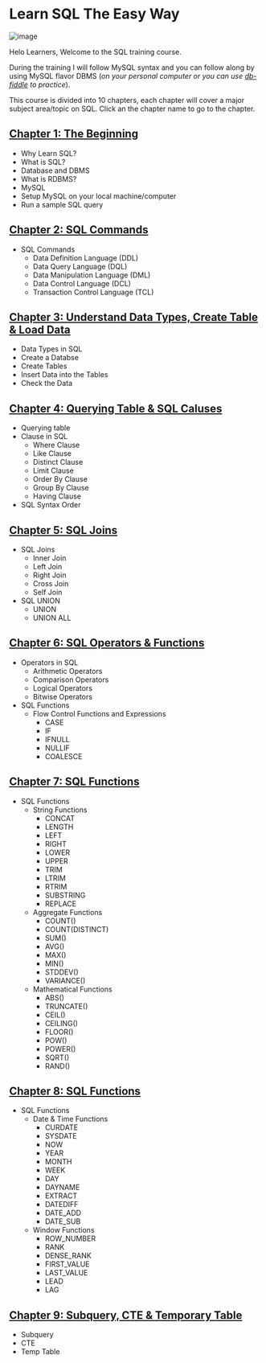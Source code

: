 # Learn SQL The Easy Way

![image](https://user-images.githubusercontent.com/67796162/155576166-f986f606-b7aa-4134-bba0-4bb26cbfab23.png)

Helo Learners, Welcome to the SQL training course.

During the training I will follow MySQL syntax and you can follow along by using MySQL flavor DBMS (*on your personal computer or you can use [db-fiddle](https://www.db-fiddle.com/) to practice*).

This course is divided into 10 chapters, each chapter will cover a major subject area/topic on SQL. Click an the chapter name to go to the chapter.

## [Chapter 1: The Beginning](https://github.com/cbpspratap/SQLTraining/tree/main/Chapter%201)
- Why Learn SQL?
- What is SQL?
- Database and DBMS
- What is RDBMS?
- MySQL
- Setup MySQL on your local machine/computer
- Run a sample SQL query

## [Chapter 2: SQL Commands](https://github.com/cbpspratap/SQLTraining/blob/main/Chapter%202)
- SQL Commands
  - Data Definition Language (DDL)
  - Data Query Language (DQL)
  - Data Manipulation Language (DML)
  - Data Control Language (DCL)
  - Transaction Control Language (TCL)

## [Chapter 3: Understand Data Types, Create Table & Load Data](https://github.com/cbpspratap/SQLTraining/tree/main/Chapter%203)
- Data Types in SQL
- Create a Databse
- Create Tables
- Insert Data into the Tables
- Check the Data

## [Chapter 4: Querying Table & SQL Caluses](https://github.com/cbpspratap/SQLTraining/tree/main/Chapter%204)
- Querying table 
- Clause in SQL 
  - Where Clause
  - Like Clause
  - Distinct Clause
  - Limit Clause
  - Order By Clause
  - Group By Clause
  - Having Clause
- SQL Syntax Order

## [Chapter 5: SQL Joins](https://github.com/cbpspratap/SQLTraining/tree/main/Chapter%205)
- SQL Joins
  - Inner Join
  - Left Join
  - Right Join
  - Cross Join
  - Self Join
- SQL UNION
  - UNION
  - UNION ALL

## [Chapter 6: SQL Operators & Functions](https://github.com/cbpspratap/SQLTraining/tree/main/Chapter%206)
- Operators in SQL
  - Arithmetic Operators
  - Comparison Operators
  - Logical Operators
  - Bitwise Operators
- SQL Functions
  - Flow Control Functions and Expressions
    - CASE
    - IF
    - IFNULL
    - NULLIF
    - COALESCE

## [Chapter 7: SQL Functions](https://github.com/cbpspratap/SQLTraining/tree/main/Chapter%207)
- SQL Functions
  - String Functions
    - CONCAT	
    - LENGTH	
    - LEFT		
    - RIGHT		
    - LOWER		
    - UPPER		
    - TRIM		
    - LTRIM		
    - RTRIM		
    - SUBSTRING	
    - REPLACE	
  - Aggregate Functions
    - COUNT()	
    - COUNT(DISTINCT)
    - SUM()		
    - AVG()		
    - MAX()		
    - MIN()		
    - STDDEV()	
    - VARIANCE()
  - Mathematical Functions
    - ABS()		
    - TRUNCATE()
    - CEIL()	
    - CEILING()	
    - FLOOR()	
    - POW()		
    - POWER()	
    - SQRT()	
    - RAND()

## [Chapter 8: SQL Functions](https://github.com/cbpspratap/SQLTraining/tree/main/Chapter%208)
- SQL Functions
  - Date & Time Functions
    - CURDATE	
    - SYSDATE	
    - NOW		
    - YEAR	
    - MONTH	
    - WEEK	
    - DAY		
    - DAYNAME	
    - EXTRACT	
    - DATEDIFF
    - DATE_ADD
    - DATE_SUB
  - Window Functions
    - ROW_NUMBER
    - RANK
    - DENSE_RANK
    - FIRST_VALUE
    - LAST_VALUE
    - LEAD		
    - LAG

## [Chapter 9: Subquery, CTE & Temporary Table](https://github.com/cbpspratap/SQLTraining/tree/main/Chapter%209)
- Subquery
- CTE
- Temp Table

